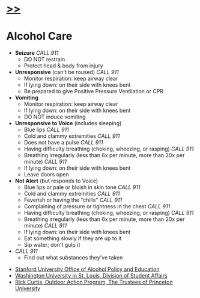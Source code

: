 <div id="header">
<h1 class="logo"><a href="/">>></a></h1>
<h1 class="title">
Alcohol Care
</h1></div>

* __Seizure__ <i class="alert">CALL 911</i>
  * DO NOT restrain
  * Protect head & body from injury
* __Unresponsive__ (can't be roused) <i class="alert">CALL 911</i>
  * Monitor respiration: keep airway clear
  * If lying down: on their side with knees bent
  * Be prepared to give Positive Pressure Ventilation or CPR
* __Vomiting__
  * Monitor respiration: keep airway clear
  * If lying down: on their side with knees bent
  * DO NOT induce vomiting
* __Unresponsive to Voice__ (includes sleeping)
  * Blue lips <i class="alert">CALL 911</i>
  * Cold and clammy extremities <i class="alert">CALL 911</i>
  * Does not have a pulse <i class="alert">CALL 911</i>
  * Having difficulty breathing (choking, wheezing, or rasping) <i class="alert">CALL 911</i>
  * Breathing irregularly (less than 6x per minute, more than 20x per minute) <i class="alert">CALL 911</i>
  * If lying down: on their side with knees bent
  * Leave doors open
* __Not Alert__ (but responds to Voice)
  * Blue lips or pale or bluish in skin tone <i class="alert">CALL 911</i>
  * Cold and clammy extremities <i class="alert">CALL 911</i>
  * Feverish or having the "chills" <i class="alert">CALL 911</i>
  * Complaining of pressure or tightness in the chest <i class="alert">CALL 911</i>
  * Having difficulty breathing (choking, wheezing, or rasping) <i class="alert">CALL 911</i>
  * Breathing irregularly (less than 6x per minute, more than 20x per minute) <i class="alert">CALL 911</i>
  * If lying down: on their side with knees bent
  * Eat something slowly if they are up to it
  * Sip water; don't gulp it
* <i class="alert">CALL 911</i>
  * Find out what substances they've taken

<div class="citations">

* [Stanford University Office of Alcohol Policy and Education](https://alcohol.stanford.edu/alcohol-drug-info/staying-safe/looking-out-your-friends)
* [Washington University in St. Louis, Division of Student Affairs](https://students.wustl.edu/immediate-care-intoxicated-person)
* [Rick Curtis, Outdoor Action Program, The Trustees of Princeton University](https://www.princeton.edu/~oa/safety/alcohol.shtml)

</div>
